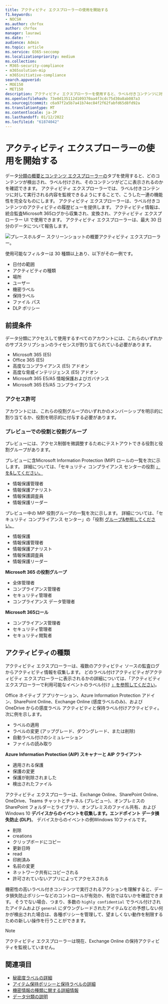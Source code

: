 ```yaml
---
title: アクティビティ エクスプローラーの使用を開始する
f1.keywords:
- NOCSH
ms.author: chrfox
author: chrfox
manager: laurawi
ms.date: ''
audience: Admin
ms.topic: article
ms.service: O365-seccomp
ms.localizationpriority: medium
ms.collection:
- M365-security-compliance
- m365solution-mip
- m365initiative-compliance
search.appverid:
- MOE150
- MET150
description: アクティビティ エクスプローラーを使用すると、ラベル付きコンテンツに対してユーザーが実行しているアクションを表示およびフィルター処理できます。
ms.openlocfilehash: 73e0d135112d109370aa4f3cdc75d30a8ab087a3
ms.sourcegitcommit: c6a97f2a5b7a41b74ec84f2f62fabfd65d8fd92a
ms.translationtype: MT
ms.contentlocale: ja-JP
ms.lasthandoff: 01/12/2022
ms.locfileid: "61874042"
---
```

# <a name="get-started-with-activity-explorer"></a>アクティビティ エクスプローラーの使用を開始する

データ[分類の概要と](data-classification-overview.md)[コンテンツ エクスプローラーの](data-classification-content-explorer.md)タブを使用すると、どのコンテンツが検出され、ラベル付けされ、そのコンテンツがどこに表示されるのかを確認できます。 アクティビティ エクスプローラーでは、ラベル付きコンテンツに対して実行される内容を監視できるようにすることで、こうした一連の機能性を完全なものにします。 アクティビティ エクスプローラーは、ラベル付きコンテンツのアクティビティの履歴ビューを提供します。 アクティビティ情報は、統合監査Microsoft 365ログから収集され、変換され、アクティビティ エクスプローラー UI で使用できます。 アクティビティ エクスプローラーは、最大 30 日分のデータについて報告します。

![プレースホルダー スクリーンショットの概要アクティビティ エクスプローラー。](../media/data-classification-activity-explorer-1.png)

使用可能なフィルターは 30 種類以上あり、以下がその一例です。

- 日付の範囲
- アクティビティの種類
- 場所
- ユーザー
- 機密ラベル
- 保持ラベル
- ファイル パス
- DLP ポリシー



## <a name="prerequisites"></a>前提条件

データ分類にアクセスして使用するすべてのアカウントには、これらのいずれかのサブスクリプションのライセンスが割り当てられている必要があります。

- Microsoft 365 (E5)
- Office 365 (E5)
- 高度なコンプライアンス (E5) アドオン
- 高度な脅威インテリジェンス (E5) アドオン
- Microsoft 365 E5/A5 情報保護およびガバナンス
- Microsoft 365 E5/A5 コンプライアンス

### <a name="permissions"></a>アクセス許可

アカウントには、これらの役割グループのいずれかのメンバーシップを明示的に割り当てるか、役割を明示的に付与する必要があります。

### <a name="roles-and-role-groups-in-preview"></a>プレビューでの役割と役割グループ

プレビューには、アクセス制御を微調整するためにテストアウトできる役割と役割グループがあります。

プレビューに含Microsoft Information Protection (MIP) ロールの一覧を次に示します。 詳細については、「セキュリティ コンプライアンス センターの役割 [」を&してください。](../security/office-365-security/permissions-in-the-security-and-compliance-center.md#roles-in-the-security--compliance-center)

- 情報保護管理者
- 情報保護アナリスト
- 情報保護調査員
- 情報保護リーダー

プレビュー中の MIP 役割グループの一覧を次に示します。 詳細については、「セキュリティ コンプライアンス センター」の「役割 [グループ&参照してください。](../security/office-365-security/permissions-in-the-security-and-compliance-center.md#role-groups-in-the-security--compliance-center)

- 情報保護
- 情報保護管理者
- 情報保護アナリスト
- 情報保護調査員
- 情報保護リーダー

<!--
> [!IMPORTANT]
> Access to Activity explorer via the Security reader or Device Management role groups or other has been removed-->

**Microsoft 365 の役割グループ**

- 全体管理者
- コンプライアンス管理者
- セキュリティ管理者
- コンプライアンス データ管理者

**Microsoft 365ロール**

- コンプライアンス管理者
- セキュリティ管理者
- セキュリティ閲覧者

## <a name="activity-types"></a>アクティビティの種類

アクティビティ エクスプローラーは、複数のアクティビティ ソースの監査ログからアクティビティ情報を収集します。 どのラベル付けアクティビティがアクティビティ エクスプローラーに表示されるかの詳細については、「アクティビティ エクスプローラーで利用可能なイベントのラベル付け [」を参照してください](data-classification-activity-explorer-available-events.md)。

 Office ネイティブ アプリケーション、Azure Information Protection アドイン、SharePoint Online、Exchange Online (感度ラベルのみ)、および OneDrive からの感度ラベル アクティビティと保持ラベル付けアクティビティ。 次に例を示します。

- ラベルの適用
- ラベルの変更 (アップグレード、ダウングレード、または削除)
- 自動ラベル付けのシミュレーション
- ファイルの読み取り 

**Azure Information Protection (AIP) スキャナーと AIP クライアント**

- 適用される保護
- 保護の変更
- 保護が削除されました
- 検出されたファイル 

アクティビティ エクスプローラーは、Exchange Online、SharePoint Online、OneDrive、Teams チャットとチャネル (プレビュー)、オンプレミスの SharePoint フォルダーとライブラリ、オンプレミスのファイル共有、および Windows 10 **デバイスからのイベントを収集します。エンドポイント データ損失防止 (DLP)**。 デバイスからのイベントの例Windows 10ファイルです。

- 削除
- creations
- クリップボードにコピー
- 更新日時
- read
- 印刷済み
- 名前の変更
- ネットワーク共有にコピーされる
- 許可されていないアプリによってアクセスされる 

機密性の高いラベル付きコンテンツで実行されるアクションを理解すると、データ損失防止ポリシーなどのコントロールが有効か、[](dlp-learn-about-dlp.md)有効ではないかを確認できます。 そうでない場合、つまり、多数の `highly confidential` でラベル付けされたアイテムおよび `general` にダウングレードされたアイテムなどの予想しない何かが検出された場合は、各種ポリシーを管理して、望ましくない動作を制限するための新しい操作を行うことができます。

> [!NOTE]
> アクティビティ エクスプローラーは現在、Exchange Online の保持アクティビティを監視していません。

## <a name="see-also"></a>関連項目

- [秘密度ラベルの詳細](sensitivity-labels.md)
- [アイテム保持ポリシーと保持ラベルの詳細](retention.md)
- [機密情報の種類に関する詳細情報](sensitive-information-type-learn-about.md)
- [データ分類の説明](data-classification-overview.md)
